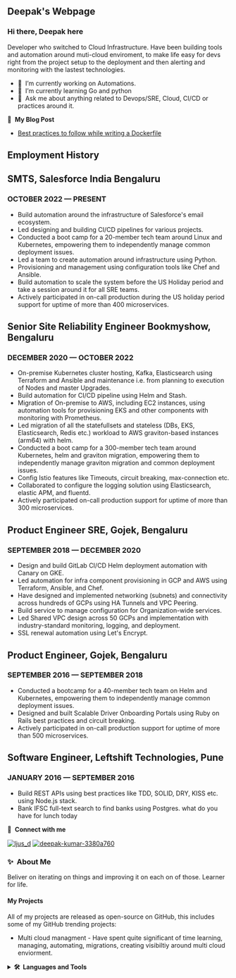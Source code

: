## Deepak's Webpage
### Hi there, Deepak here
Developer who switched to Cloud Infrastructure. Have been building tools and automation around  muti-cloud enviroment, to make life easy for devs right from the project setup to the deployment and then alerting and monitoring with the lastest technologies.

- 🔭 &nbsp;I’m currently working on Automations.
- 🌱 &nbsp;I’m currently learning  Go and python
- 💬 &nbsp;Ask me about anything related to Devops/SRE,  Cloud, CI/CD or  practices around it.


📕 &nbsp;**My Blog Post**
- [Best practices to follow while writing a Dockerfile](https://medium.com/@Learner_of_life/best-practices-to-follow-while-writing-a-dockerfile-80f17a346e62)



## Employment History

## SMTS, Salesforce India Bengaluru
### OCTOBER 2022 — PRESENT
- Build automation around the infrastructure of Salesforce's email ecosystem.
- Led designing and building CI/CD pipelines for various projects.
- Conducted a boot camp for a 20-member tech team around Linux and Kubernetes, empowering them to independently manage common deployment issues.
- Led a team to create automation around infrastructure using Python.
- Provisioning and management using configuration tools like Chef and Ansible.
- Build automation to scale the system before the US Holiday period and take a session around it for all SRE teams.
- Actively participated in on-call production during the US holiday period support for uptime of more than 400 microservices.

## Senior Site Reliability Engineer Bookmyshow, Bengaluru
### DECEMBER 2020 — OCTOBER 2022
- On-premise Kubernetes cluster hosting, Kafka, Elasticsearch using Terraform and Ansible and maintenance i.e. from planning to execution of Nodes and master Upgrades.
- Build automation for CI/CD pipeline using Helm and Stash.
- Migration of On-premise to AWS, including EC2 instances, using automation tools for provisioning EKS and other components with monitoring with Prometheus.
- Led migration of all the statefullsets and stateless (DBs, EKS, Elasticsearch, Redis etc.) workload to AWS graviton-based instances (arm64) with helm.
- Conducted a boot camp for a 300-member tech team around Kubernetes, helm and graviton migration, empowering them to independently manage graviton migration and common deployment issues.
- Config Istio features like Timeouts, circuit breaking, max-connection etc.
- Collaborated to configure the logging solution using Elasticsearch, elastic APM, and fluentd.
- Actively participated on-call production support for uptime of more than 300 microservices.

## Product Engineer SRE, Gojek,  Bengaluru
### SEPTEMBER 2018 — DECEMBER 2020
- Design and build GitLab CI/CD Helm deployment automation with Canary on GKE.
- Led automation for infra component provisioning in GCP and AWS using Terraform, Ansible, and Chef.
- Have designed and implemented networking (subnets) and connectivity across hundreds of GCPs using HA Tunnels and VPC Peering.
- Build service to manage configuration for Organization-wide services.
- Led Shared VPC design across 50 GCPs and implementation with industry-standard monitoring, logging, and deployment.
- SSL renewal automation using Let's Encrypt.

## Product Engineer, Gojek, Bengaluru
### SEPTEMBER 2016 — SEPTEMBER 2018
- Conducted a bootcamp for a 40-member tech team on Helm and Kubernetes, empowering them to independently manage common deployment issues.
- Designed and built Scalable Driver Onboarding Portals using Ruby on Rails best practices and circuit breaking.
- Actively participated in on-call production support for uptime of more than 500 microservices.

## Software Engineer, Leftshift Technologies, Pune
### JANUARY 2016 — SEPTEMBER 2016
- Build REST APIs using best practices like TDD, SOLID, DRY, KISS etc. using Node.js stack.
- Bank IFSC full-text search to find banks using Postgres.
what do you have for lunch today

🔗 &nbsp;**Connect with me**
<p align="left">

<a href="https://twitter.com/ljus_d" target="blank"><img align="center" src="https://raw.githubusercontent.com/rahuldkjain/github-profile-readme-generator/master/src/images/icons/Social/twitter.svg" alt="ljus_d" height="30" width="40" /></a>
<a href="https://www.linkedin.com/in/deepak-kumar-3380a760/" target="blank"><img align="center" src="https://raw.githubusercontent.com/rahuldkjain/github-profile-readme-generator/master/src/images/icons/Social/linked-in-alt.svg" alt="deepak-kumar-3380a760" height="30" width="40" /></a>


  
### ✨&nbsp; About Me

Beliver on iterating on things and improving it on each on of those. Learner for life.

#### My Projects
All of my projects are released as open-source on GitHub, this includes some of my GitHub trending projects:
- Multi cloud managment - Have spent quite significant of time learning, managing, automating, migrations, creating visibiltiy around multi cloud enviorment.






  
<details>
  <summary><b>🛠️&nbsp;&nbsp;Languages&nbsp;and&nbsp;Tools</b></summary>
  <br/>
  <p align="left">  <a href="https://aws.amazon.com" target="_blank"> <img src="https://raw.githubusercontent.com/devicons/devicon/master/icons/amazonwebservices/amazonwebservices-original-wordmark.svg" alt="aws" width="40" height="40"/> </a> <a href="https://azure.microsoft.com/en-in/" target="_blank"> <img src="https://www.vectorlogo.zone/logos/microsoft_azure/microsoft_azure-icon.svg" alt="azure" width="40" height="40"/> </a> <a href="https://www.gnu.org/software/bash/" target="_blank"> <img src="https://www.vectorlogo.zone/logos/gnu_bash/gnu_bash-icon.svg" alt="bash" width="40" height="40"/> </a> <a href="https://getbootstrap.com" target="_blank"> <img src="https://raw.githubusercontent.com/devicons/devicon/master/icons/bootstrap/bootstrap-plain-wordmark.svg" alt="bootstrap" width="40" height="40"/> </a> <a href="https://www.cprogramming.com/" target="_blank"> <img src="https://raw.githubusercontent.com/devicons/devicon/master/icons/c/c-original.svg" alt="c" width="40" height="40"/> </a>  <a href="https://www.w3schools.com/css/" target="_blank"> <img src="https://raw.githubusercontent.com/devicons/devicon/master/icons/css3/css3-original-wordmark.svg" alt="css3" width="40" height="40"/> </a> <a href="https://www.docker.com/" target="_blank"> <img src="https://raw.githubusercontent.com/devicons/devicon/master/icons/docker/docker-original-wordmark.svg" alt="docker" width="40" height="40"/> </a> <a href="https://www.elastic.co" target="_blank"> <img src="https://www.vectorlogo.zone/logos/elastic/elastic-icon.svg" alt="elasticsearch" width="40" height="40"/> </a> <a href="https://expressjs.com" target="_blank"> <img src="https://raw.githubusercontent.com/devicons/devicon/master/icons/express/express-original-wordmark.svg" alt="express" width="40" height="40"/> </a> <a href="https://cloud.google.com" target="_blank"> <img src="https://www.vectorlogo.zone/logos/google_cloud/google_cloud-icon.svg" alt="gcp" width="40" height="40"/> </a> <a href="https://git-scm.com/" target="_blank"> <img src="https://www.vectorlogo.zone/logos/git-scm/git-scm-icon.svg" alt="git" width="40" height="40"/> </a> <a href="https://grafana.com" target="_blank"> <img src="https://www.vectorlogo.zone/logos/grafana/grafana-icon.svg" alt="grafana" width="40" height="40"/> </a>  <a href="https://developer.mozilla.org/en-US/docs/Web/JavaScript" target="_blank"> <img src="https://raw.githubusercontent.com/devicons/devicon/master/icons/javascript/javascript-original.svg" alt="javascript" width="40" height="40"/> </a>  <a href="https://www.jenkins.io" target="_blank"> <img src="https://www.vectorlogo.zone/logos/jenkins/jenkins-icon.svg" alt="jenkins" width="40" height="40"/> </a> <a href="https://www.elastic.co/kibana" target="_blank"> <img src="https://www.vectorlogo.zone/logos/elasticco_kibana/elasticco_kibana-icon.svg" alt="kibana" width="40" height="40"/> </a> <a href="https://kubernetes.io" target="_blank"> <img src="https://www.vectorlogo.zone/logos/kubernetes/kubernetes-icon.svg" alt="kubernetes" width="40" height="40"/> </a> <a href="https://www.linux.org/" target="_blank"> <img src="https://raw.githubusercontent.com/devicons/devicon/master/icons/linux/linux-original.svg" alt="linux" width="40" height="40"/> </a> <a href="https://mochajs.org" target="_blank"> <img src="https://www.vectorlogo.zone/logos/mochajs/mochajs-icon.svg" alt="mocha" width="40" height="40"/> </a> <a href="https://www.mongodb.com/" target="_blank"> <img src="https://raw.githubusercontent.com/devicons/devicon/master/icons/mongodb/mongodb-original-wordmark.svg" alt="mongodb" width="40" height="40"/> </a> <a href="https://www.microsoft.com/en-us/sql-server" target="_blank"> <img src="https://www.svgrepo.com/show/303229/microsoft-sql-server-logo.svg" alt="mssql" width="40" height="40"/> </a> <a href="https://www.mysql.com/" target="_blank"> <img src="https://raw.githubusercontent.com/devicons/devicon/master/icons/mysql/mysql-original-wordmark.svg" alt="mysql" width="40" height="40"/> </a> <a href="https://www.nginx.com" target="_blank"> <img src="https://raw.githubusercontent.com/devicons/devicon/master/icons/nginx/nginx-original.svg" alt="nginx" width="40" height="40"/> </a> <a href="https://nodejs.org" target="_blank"> <img src="https://raw.githubusercontent.com/devicons/devicon/master/icons/nodejs/nodejs-original-wordmark.svg" alt="nodejs" width="40" height="40"/> </a> <a href="https://www.php.net" target="_blank"> <img src="https://raw.githubusercontent.com/devicons/devicon/master/icons/php/php-original.svg" alt="php" width="40" height="40"/> </a> <a href="https://www.postgresql.org" target="_blank"> <img src="https://raw.githubusercontent.com/devicons/devicon/master/icons/postgresql/postgresql-original-wordmark.svg" alt="postgresql" width="40" height="40"/> </a> <a href="https://postman.com" target="_blank"> <img src="https://www.vectorlogo.zone/logos/getpostman/getpostman-icon.svg" alt="postman" width="40" height="40"/> </a> <a href="https://www.python.org" target="_blank"> <img src="https://raw.githubusercontent.com/devicons/devicon/master/icons/python/python-original.svg" alt="python" width="40" height="40"/> </a> <a href="https://reactjs.org/" target="_blank"> <img src="https://raw.githubusercontent.com/devicons/devicon/master/icons/react/react-original-wordmark.svg" alt="react" width="40" height="40"/> </a> <a href="https://redis.io" target="_blank"> <img src="https://raw.githubusercontent.com/devicons/devicon/master/icons/redis/redis-original-wordmark.svg" alt="redis" width="40" height="40"/> </a>  <a href="https://www.sqlite.org/" target="_blank"> <img src="https://www.vectorlogo.zone/logos/sqlite/sqlite-icon.svg" alt="sqlite" width="40" height="40"/> </a> </p>

</details>
